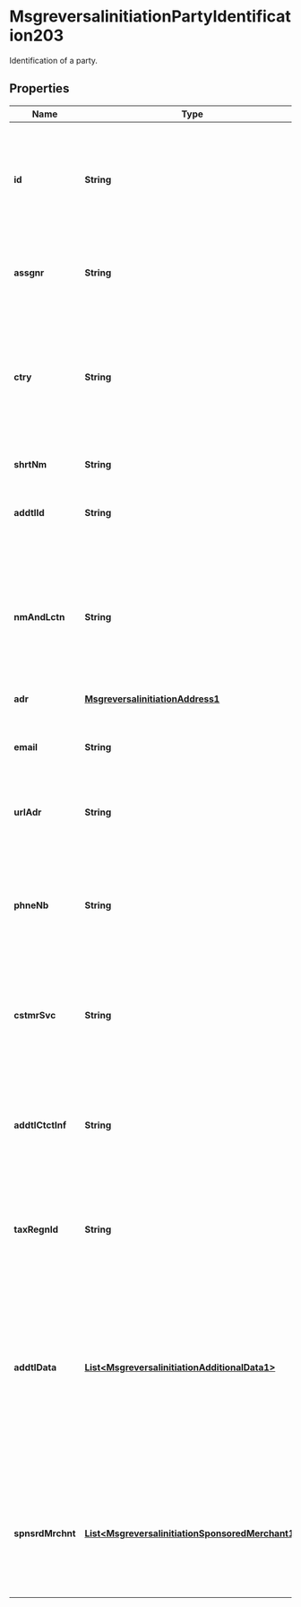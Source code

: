 

# MsgreversalinitiationPartyIdentification203

Identification of a party.

## Properties

| Name | Type | Description | Notes |
|------------ | ------------- | ------------- | -------------|
|**id** | **String** | The identifier assigned by the Acquirer to the Acceptor and its location, or to the Payment Facilitator. |  [optional] |
|**assgnr** | **String** | Identification of the entity assigning an identification to the acceptor. |  [optional] |
|**ctry** | **String** | Country code of the acceptor.  ISO 8583:87/93 bit 43 &amp; 8583:2003 bit 43-71 (when used for Acceptor Country Code) |  [optional] |
|**shrtNm** | **String** | Short name of the acceptor. |  [optional] |
|**addtlId** | **String** | The identifier assigned by Mastercard to the Acceptor. |  [optional] |
|**nmAndLctn** | **String** | The name of the Acceptor that should be recognizable by the Cardholder and may include other descriptors, such as a store number. |  [optional] |
|**adr** | [**MsgreversalinitiationAddress1**](MsgreversalinitiationAddress1.md) |  |  [optional] |
|**email** | **String** | The email address of the Acceptor that can be used for transaction inquiries. |  [optional] |
|**urlAdr** | **String** | The web address of the Acceptor. |  [optional] |
|**phneNb** | **String** | The business phone number of the Acceptor, if different from the Acceptor Customer Service Phone Number. |  [optional] |
|**cstmrSvc** | **String** | The phone number of the Acceptor that can be used for transaction inquiries. |  [optional] |
|**addtlCtctInf** | **String** | Additional information for contacting the Acceptor, such as an additional phone number or a contact name. |  [optional] |
|**taxRegnId** | **String** | The identifier of the Acceptor issued by a taxation authority. |  [optional] |
|**addtlData** | [**List&lt;MsgreversalinitiationAdditionalData1&gt;**](MsgreversalinitiationAdditionalData1.md) | Additional data about or related to the Acceptor, such as the Payment Facilitator ID.  The data is sent in a name-value pair: Acceptor Additional Data Name and Acceptor Additional Data Value. |  [optional] |
|**spnsrdMrchnt** | [**List&lt;MsgreversalinitiationSponsoredMerchant1&gt;**](MsgreversalinitiationSponsoredMerchant1.md) | A Merchant that uses the services of a Payment Facilitator.  Referred to as Submerchant in Mastercard Rules. |  [optional] |



